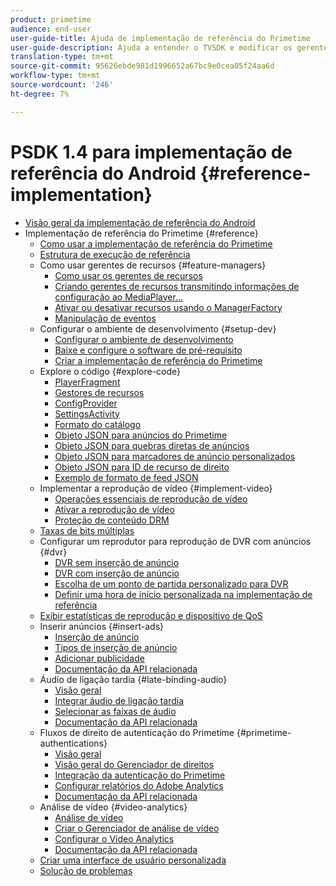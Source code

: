 ```yaml
---
product: primetime
audience: end-user
user-guide-title: Ajuda de implementação de referência do Primetime
user-guide-description: Ajuda a entender o TVSDK e modificar os gerentes de recursos para personalizar o seu reprodutor pessoal.
translation-type: tm+mt
source-git-commit: 95626ebde981d1996652a67bc9e0cea05f24aa6d
workflow-type: tm+mt
source-wordcount: '246'
ht-degree: 7%

---
```



# PSDK 1.4 para implementação de referência do Android {#reference-implementation}

+ [Visão geral da implementação de referência do Android](home.md)
+ Implementação de referência do Primetime {#reference}
   + [Como usar a implementação de referência do Primetime](ref-implementation/how-to-use-ref-player.md)
   + [Estrutura de execução de referência](ref-implementation/ref-player-structure.md)
   + Como usar gerentes de recursos {#feature-managers}
      + [Como usar os gerentes de recursos](ref-implementation/using-feature-managers/how-to-use-feature-managers.md)
      + [Criando gerentes de recursos transmitindo informações de configuração ao MediaPlayer...](ref-implementation/using-feature-managers/creating-feature-managers.md)
      + [Ativar ou desativar recursos usando o ManagerFactory](ref-implementation/using-feature-managers/turning-features-on-off.md)
      + [Manipulação de eventos](ref-implementation/using-feature-managers/handling-events.md)
   + Configurar o ambiente de desenvolvimento {#setup-dev}
      + [Configurar o ambiente de desenvolvimento](set-up-dev-environment/set-up-dev-environment-overview.md)
      + [Baixe e configure o software de pré-requisito](set-up-dev-environment/download-prereqs-android.md)
      + [Criar a implementação de referência do Primetime](set-up-dev-environment/install-the-ref-player-project.md)
   + Explore o código {#explore-code}
      + [PlayerFragment](set-up-dev-environment/exploring-code/player-fragment.md)
      + [Gestores de recursos](set-up-dev-environment/exploring-code/about-psdk-feature-managers.md)
      + [ConfigProvider](set-up-dev-environment/exploring-code/config-provider.md)
      + [SettingsActivity](set-up-dev-environment/exploring-code/settings-activity.md)
      + [Formato do catálogo](set-up-dev-environment/exploring-code/catalog-format.md)
      + [Objeto JSON para anúncios do Primetime](set-up-dev-environment/exploring-code/json-pt-ads.md)
      + [Objeto JSON para quebras diretas de anúncios](set-up-dev-environment/exploring-code/json-direct-ad-breaks.md)
      + [Objeto JSON para marcadores de anúncio personalizados](set-up-dev-environment/exploring-code/json-custom-ad-markers.md)
      + [Objeto JSON para ID de recurso de direito](set-up-dev-environment/exploring-code/json-entitlement-resource-id.md)
      + [Exemplo de formato de feed JSON](set-up-dev-environment/exploring-code/example-json-feed-format.md)
   + Implementar a reprodução de vídeo {#implement-video}
      + [Operações essenciais de reprodução de vídeo](implement-video-playback/video-playback.md)
      + [Ativar a reprodução de vídeo](implement-video-playback/enable-video-playback.md)
      + [Proteção de conteúdo DRM](implement-video-playback/content-protection.md)
   + [Taxas de bits múltiplas](implement-video-playback/mbr.md)
   + Configurar um reprodutor para reprodução de DVR com anúncios {#dvr}
      + [DVR sem inserção de anúncio](implement-video-playback/dvr/dvr-without-ad-insertion.md)
      + [DVR com inserção de anúncio](implement-video-playback/dvr/dvr-with-ad-insertion.md)
      + [Escolha de um ponto de partida personalizado para DVR](implement-video-playback/dvr/dvr-custom-start-point.md)
      + [Definir uma hora de início personalizada na implementação de referência](implement-video-playback/dvr/set-custom-start-time-dvr.md)
   + [Exibir estatísticas de reprodução e dispositivo de QoS](implement-video-playback/qos-statistics.md)
   + Inserir anúncios {#insert-ads}
      + [Inserção de anúncio](insert-ads/ad-insertion.md)
      + [Tipos de inserção de anúncio](insert-ads/ad-insertion-types.md)
      + [Adicionar publicidade](insert-ads/add-advertising.md)
      + [Documentação da API relacionada](insert-ads/aps-callbacks-ad-insertion.md)
   + Áudio de ligação tardia {#late-binding-audio}
      + [Visão geral](late-binding-audio/late-binding-audio-overview.md)
      + [Integrar áudio de ligação tardia](late-binding-audio/aa-enable.md)
      + [Selecionar as faixas de áudio](late-binding-audio/select-audio-tracks.md)
      + [Documentação da API relacionada](late-binding-audio/aa-api-callbacks.md)
   + Fluxos de direito de autenticação do Primetime {#primetime-authentications}
      + [Visão geral](paytvpass-entitlement/paytvpass-entitlement-overview.md)
      + [Visão geral do Gerenciador de direitos](paytvpass-entitlement/entitlement-overvivew.md)
      + [Integração da autenticação do Primetime](paytvpass-entitlement/integrate-pass.md)
      + [Configurar relatórios do Adobe Analytics](paytvpass-entitlement/pass-analytics-setup.md)
      + [Documentação da API relacionada](paytvpass-entitlement/pass-apis-callbacks.md)
   + Análise de vídeo {#video-analytics}
      + [Análise de vídeo](video-analytics/video-analytics-overview.md)
      + [Criar o Gerenciador de análise de vídeo](video-analytics/create-video-analytics-manager.md)
      + [Configurar o Video Analytics](video-analytics/configure-video-analytics-manager.md)
      + [Documentação da API relacionada](video-analytics/va-apis-callbacks.md)
   + [Criar uma interface de usuário personalizada](build-custom-ui.md)
   + [Solução de problemas](troubleshooting.md)
